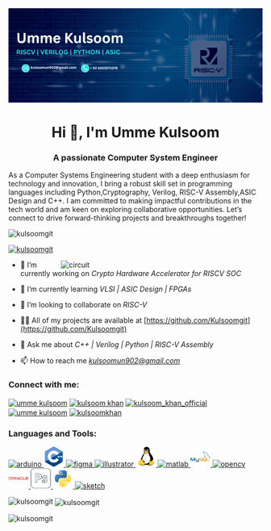 <img alt="banner" width="1500" src="https://github.com/Kulsoomgit/Kulsoomgit/blob/main/banner/git%20banner.png">

<h1 align="center">Hi 👋, I'm Umme Kulsoom</h1>
<h3 align="center">A passionate Computer System Engineer</h3>

As a Computer Systems Engineering student with a deep enthusiasm for technology and innovation, I bring a robust skill set in programming languages including Python,Cryptography, Verilog, RISC-V Assembly,ASIC Design and C++. I am committed to making impactful contributions in the tech world and am keen on exploring collaborative opportunities. Let’s connect to drive forward-thinking projects and breakthroughs together!

<p align="left"> <img src="https://komarev.com/ghpvc/?username=kulsoomgit&label=Profile%20views&color=0e75b6&style=flat" alt="kulsoomgit" /> </p>

<p align="left"> <a href="https://github.com/ryo-ma/github-profile-trophy"><img src="https://github-profile-trophy.vercel.app/?username=kulsoomgit" alt="kulsoomgit" /></a> </p>

<img align="right" alt="circuit" width="400" src="https://i.makeagif.com/media/2-02-2023/BboWfJ.gif">

- 🔭 I’m currently working on *Crypto Hardware Accelerator for RISCV SOC*

- 🌱 I’m currently learning *VLSI | ASIC Design | FPGAs*

- 👯 I’m looking to collaborate on *RISC-V*

- 👨‍💻 All of my projects are available at [https://github.com/Kulsoomgit](https://github.com/Kulsoomgit)

- 💬 Ask me about *C++ | Verilog | Python | RISC-V Assembly*

- 📫 How to reach me *kulsoomun902@gmail.com*

<h3 align="left">Connect with me:</h3>
<p align="left">                                                                                                                                                                                                                                <a href="https://linkedin.com/in/umme kulsoom" target="blank"><img align="center" src="https://raw.githubusercontent.com/rahuldkjain/github-profile-readme-generator/master/src/images/icons/Social/linked-in-alt.svg" alt="umme kulsoom" height="30" width="40" /></a>
<a href="https://fb.com/kulsoom khan" target="blank"><img align="center" src="https://raw.githubusercontent.com/rahuldkjain/github-profile-readme-generator/master/src/images/icons/Social/facebook.svg" alt="kulsoom khan" height="30" width="40" /></a>
<a href="https://instagram.com/kulsoom_khan_official" target="blank"><img align="center" src="https://raw.githubusercontent.com/rahuldkjain/github-profile-readme-generator/master/src/images/icons/Social/instagram.svg" alt="kulsoom_khan_official" height="30" width="40" /></a>
<a href="https://www.behance.net/umme kulsoom" target="blank"><img align="center" src="https://raw.githubusercontent.com/rahuldkjain/github-profile-readme-generator/master/src/images/icons/Social/behance.svg" alt="umme kulsoom" height="30" width="40" /></a>
<a href="https://medium.com/kulsoomkhan" target="blank"><img align="center" src="https://raw.githubusercontent.com/rahuldkjain/github-profile-readme-generator/master/src/images/icons/Social/medium.svg" alt="kulsoomkhan" height="30" width="40" /></a>
</p>

<h3 align="left">Languages and Tools:</h3>
<p align="left"> <a href="https://www.arduino.cc/" target="_blank" rel="noreferrer"> <img src="https://cdn.worldvectorlogo.com/logos/arduino-1.svg" alt="arduino" width="40" height="40"/> </a> <a href="https://www.w3schools.com/cpp/" target="_blank" rel="noreferrer"> <img src="https://raw.githubusercontent.com/devicons/devicon/master/icons/cplusplus/cplusplus-original.svg" alt="cplusplus" width="40" height="40"/> </a> <a href="https://www.figma.com/" target="_blank" rel="noreferrer"> <img src="https://www.vectorlogo.zone/logos/figma/figma-icon.svg" alt="figma" width="40" height="40"/> </a> <a href="https://www.adobe.com/in/products/illustrator.html" target="_blank" rel="noreferrer"> <img src="https://www.vectorlogo.zone/logos/adobe_illustrator/adobe_illustrator-icon.svg" alt="illustrator" width="40" height="40"/> </a> <a href="https://www.linux.org/" target="_blank" rel="noreferrer"> <img src="https://raw.githubusercontent.com/devicons/devicon/master/icons/linux/linux-original.svg" alt="linux" width="40" height="40"/> </a> <a href="https://www.mathworks.com/" target="_blank" rel="noreferrer"> <img src="https://upload.wikimedia.org/wikipedia/commons/2/21/Matlab_Logo.png" alt="matlab" width="40" height="40"/> </a> <a href="https://www.mysql.com/" target="_blank" rel="noreferrer"> <img src="https://raw.githubusercontent.com/devicons/devicon/master/icons/mysql/mysql-original-wordmark.svg" alt="mysql" width="40" height="40"/> </a> <a href="https://opencv.org/" target="_blank" rel="noreferrer"> <img src="https://www.vectorlogo.zone/logos/opencv/opencv-icon.svg" alt="opencv" width="40" height="40"/> </a> <a href="https://www.oracle.com/" target="_blank" rel="noreferrer"> <img src="https://raw.githubusercontent.com/devicons/devicon/master/icons/oracle/oracle-original.svg" alt="oracle" width="40" height="40"/> </a> <a href="https://www.photoshop.com/en" target="_blank" rel="noreferrer"> <img src="https://raw.githubusercontent.com/devicons/devicon/master/icons/photoshop/photoshop-line.svg" alt="photoshop" width="40" height="40"/> </a> <a href="https://www.python.org" target="_blank" rel="noreferrer"> <img src="https://raw.githubusercontent.com/devicons/devicon/master/icons/python/python-original.svg" alt="python" width="40" height="40"/> </a> <a href="https://www.sketch.com/" target="_blank" rel="noreferrer"> <img src="https://www.vectorlogo.zone/logos/sketchapp/sketchapp-icon.svg" alt="sketch" width="40" height="40"/> </a> </p>

<p><img align="left" src="https://github-readme-stats.vercel.app/api/top-langs?username=kulsoomgit&show_icons=true&locale=en&layout=compact" alt="kulsoomgit" /></p>

<p>&nbsp;<img align="center" src="https://github-readme-stats.vercel.app/api?username=kulsoomgit&show_icons=true&locale=en" alt="kulsoomgit" /></p>

<p><img align="center" src="https://github-readme-streak-stats.herokuapp.com/?user=kulsoomgit&" alt="kulsoomgit" /></p>
